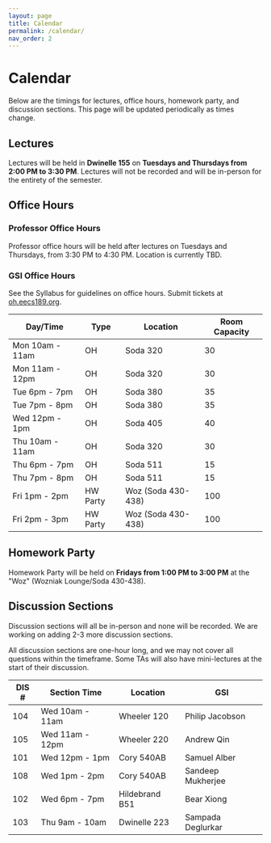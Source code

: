 ```yaml
---
layout: page
title: Calendar
permalink: /calendar/
nav_order: 2
---
```


# Calendar
Below are the timings for lectures, office hours, homework party, and discussion sections. This page will be updated periodically as times change.

## Lectures
Lectures will be held in **Dwinelle 155** on **Tuesdays and Thursdays from 2:00 PM to 3:30 PM**. Lectures will not be recorded and will be in-person for the entirety of the semester.

## Office Hours

### Professor Office Hours
Professor office hours will be held after lectures on Tuesdays and Thursdays, from 3:30 PM to 4:30 PM. Location is currently TBD.

### GSI Office Hours

See the Syllabus for guidelines on office hours. Submit tickets at [oh.eecs189.org](https://oh.eecs189.org).

| Day/Time             |    Type      |   Location            |   Room Capacity |
|----|----|----|----|
| Mon 10am - 11am   |    OH        |   Soda 320            |   30 |
| Mon 11am - 12pm   |    OH        |   Soda 320            |   30 |
| Tue 6pm - 7pm    |    OH        |   Soda 380            |   35 |
| Tue 7pm - 8pm    |    OH        |   Soda 380            |   35 |
| Wed 12pm - 1pm |    OH        |   Soda 405            |   40 |
| Thu 10am - 11am |    OH        |   Soda 320            |   30 |
| Thu 6pm - 7pm   |    OH        |   Soda 511            |   15 |
| Thu 7pm - 8pm   |    OH        |   Soda 511            |   15 |
| Fri 1pm - 2pm     |    HW Party  |   Woz (Soda 430-438)  |   100 |
| Fri 2pm - 3pm     |    HW Party  |   Woz (Soda 430-438)  |   100 |

## Homework Party
Homework Party will be held on **Fridays from 1:00 PM to 3:00 PM** at the "Woz" (Wozniak Lounge/Soda 430-438).

## Discussion Sections

Discussion sections will all be in-person and none will be recorded. We are working on adding 2-3 more discussion sections.

All discussion sections are one-hour long, and we may not cover all questions within the timeframe. Some TAs will also have mini-lectures at the start of their discussion.

| DIS # |   Section Time  | Location       | GSI               |
|------|------|------|------|
| 104   |   Wed 10am - 11am      | Wheeler 120    | Philip Jacobson   |
| 105   |   Wed 11am - 12pm      | Wheeler 220    | Andrew Qin        |
| 101   |   Wed 12pm - 1pm      | Cory 540AB     | Samuel Alber      |
| 108   |   Wed 1pm - 2pm       | Cory 540AB     | Sandeep Mukherjee |
| 102   |   Wed 6pm - 7pm       | Hildebrand B51 | Bear Xiong        |
| 103   |   Thu 9am - 10am       | Dwinelle 223   | Sampada Deglurkar |
